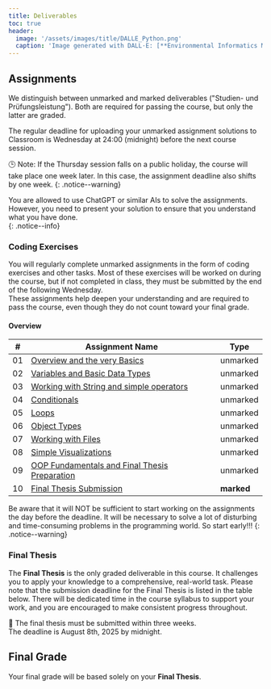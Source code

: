 ```yaml
---
title: Deliverables
toc: true
header:
  image: '/assets/images/title/DALLE_Python.png'
  caption: 'Image generated with DALL·E: [**Environmental Informatics Marburg**](https://www.uni-marburg.de/en/fb19/disciplines/physisch/environmentalinformatics)'
---
```



## Assignments
We distinguish between unmarked and marked deliverables ("Studien- und Prüfungsleistung").
Both are required for passing the course, but only the latter are graded.

The regular deadline for uploading your unmarked assignment solutions to Classroom is Wednesday at 24:00 (midnight) before the next course session.

🕒 Note: If the Thursday session falls on a public holiday, the course will take place one week later. In this case, the assignment deadline also shifts by one week.
{: .notice--warning}

You are allowed to use ChatGPT or similar AIs to solve the assignments. However, you need to present your solution to ensure that you understand what you have done.  
{: .notice--info}


### Coding Exercises  
You will regularly complete unmarked assignments in the form of coding exercises and other tasks. Most of these exercises will be worked on during the course, but if not completed in class, they must be submitted by the end of the following Wednesday.  
These assignments help deepen your understanding and are required to pass the course, even though they do not count toward your final grade.


#### Overview 

| #   | Assignment Name                                                             | Type        |
|-----|------------------------------------------------------------------------------|-------------|
| 01  | [Overview and the very Basics](/moer-base-python/unit01/unit01-07_Assignment.html)                | unmarked    |
| 02  | [Variables and Basic Data Types](/moer-base-python/unit10/unit02-07_Assignment.html)                  | unmarked    |
| 03  | [Working with String and simple operators](/moer-base-python/unit10/unit03-07_Assignment.html)                               | unmarked    |
| 04  | [Conditionals](/moer-base-python/unit04-07_Assignment.html)                             | unmarked    |
| 05  | [Loops](/moer-base-python/unit10/unit10-05_lists.html)                                    | unmarked    |
| 06  | [Object Types](/moer-base-python/unit10/unit10-06_dataframes.html)                        | unmarked    |
| 07  | [Working with Files](/moer-base-python/unit10/unit10-07_files.html)                                                | unmarked    |
| 08  | [Simple Visualizations](/moer-base-python/unit10/unit10-08_visualizations.html)                                    | unmarked    |
| 09  | [OOP Fundamentals and Final Thesis Preparation](/moer-base-python/unit10/unit10-09_thesis_prep.html)               | unmarked    |
| 10  | [Final Thesis Submission](/moer-base-python/unit10/unit10-10_thesis_submission.html)                               | **marked**  |

Be aware that it will NOT be sufficient to start working on the assignments the day before the deadline. It will be necessary to solve a lot of disturbing and time-consuming problems in the programming world. So start early!!!
{: .notice--warning}

### Final Thesis  
The **Final Thesis** is the only graded deliverable in this course. It challenges you to apply your knowledge to a comprehensive, real-world task. 
Please note that the submission deadline for the Final Thesis is listed in the table below. There will be dedicated time in the course syllabus to support your work, and you are encouraged to make consistent progress throughout.

📝 The final thesis must be submitted within three weeks.  
The deadline is August 8th, 2025 by midnight.

## Final Grade
Your final grade will be based solely on your **Final Thesis**.

